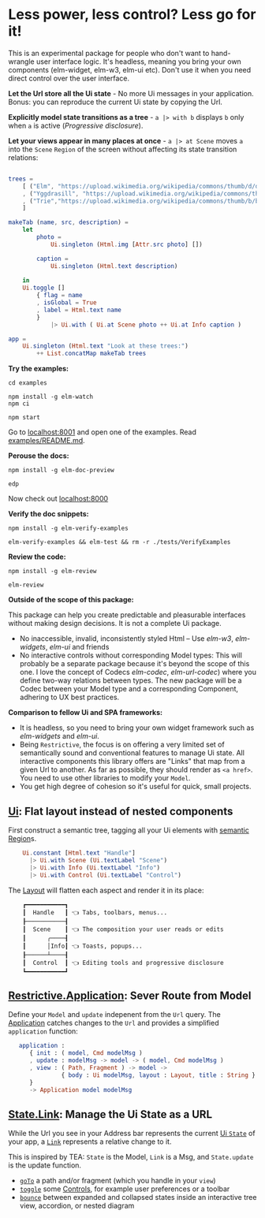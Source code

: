 # Less power, less control? Less go for it!

This is an experimental package for people who don't want to hand-wrangle user interface logic. It's headless, meaning you bring your own components (elm-widget, elm-w3, elm-ui etc). Don't use it when you need direct control over the user interface.

**Let the Url store all the Ui state** - No more Ui messages in your application. Bonus: you can reproduce the current Ui state by copying the Url.

**Explicitly model state transitions as a tree** - `a |> with b` displays `b` only when `a` is active (_Progressive disclosure_). 

**Let your views appear in many places at once** - `a |> at Scene` moves `a` into the `Scene` `Region` of the screen without affecting its state transition relations:

  ```elm
  
  trees = 
      [ ("Elm", "https://upload.wikimedia.org/wikipedia/commons/thumb/d/d2/East_Coker_elm%2C_2.jpg/440px-East_Coker_elm%2C_2.jpg", "Its planky wood makes the Elm tree a hikers' favorite.")
      , ("Yggdrasill", "https://upload.wikimedia.org/wikipedia/commons/thumb/b/b3/Om_Yggdrasil_by_Fr%C3%B8lich.jpg/440px-Om_Yggdrasil_by_Fr%C3%B8lich.jpg", "You cannot sleep here but you may find fruit and feathers.")
      , ("Trie","https://upload.wikimedia.org/wikipedia/commons/thumb/b/be/Trie_example.svg/500px-Trie_example.svg.png", "The Trie is a noble pine wihtout wheels.")
      ]

  makeTab (name, src, description) =
      let
          photo =
              Ui.singleton (Html.img [Attr.src photo] [])

          caption =
              Ui.singleton (Html.text description)
        
      in
      Ui.toggle []
          { flag = name
          , isGlobal = True
          , label = Html.text name 
          }
              |> Ui.with ( Ui.at Scene photo ++ Ui.at Info caption )

  app =
      Ui.singleton (Html.text "Look at these trees:")
          ++ List.concatMap makeTab trees

  
  ```

**Try the examples:**
```shell
cd examples

npm install -g elm-watch
npm ci

npm start
```

Go to [localhost:8001](http://localhost:8001/) and open one of the examples.
Read [examples/README.md](examples/README.md).

**Perouse the docs:**
```shell
npm install -g elm-doc-preview

edp
```

Now check out [localhost:8000](http://localhost:8000/)

**Verify the doc snippets:**

```shell
npm install -g elm-verify-examples

elm-verify-examples && elm-test && rm -r ./tests/VerifyExamples
```

**Review the code:**

```shell
npm install -g elm-review

elm-review
```

**Outside of the scope of this package:**

This package can help you create predictable and pleasurable interfaces without making design decisions. It is not a complete Ui package.

- No inaccessible, invalid, inconsistently styled Html – Use _elm-w3_, _elm-widgets_, _elm-ui_ and friends
- No interactive controls without corresponding Model types: This will probably be a separate package because it's beyond the scope of this one. I love
  the concept of Codecs _elm-codec_, _elm-url-codec_) where you define two-way relations between types. 
  The new package will be a Codec between your Model type and a corresponding Component, adhering to UX best practices.

**Comparison to fellow Ui and SPA frameworks:**

- It is headless, so you need to bring your own widget framework such as _elm-widgets_ and _elm-ui_.
- Being `Restrictive`, the focus is on offering a very limited set of semantically sound and conventional features to manage Ui state. 
  All interactive components this library offers are "Links" that map from a given Url to another. As far as possible, they should
  render as `<a href>`. You need to use other libraries to modify your `Model`.
- You get high degree of cohesion so it's useful for quick, small projects.



## [Ui](Ui): Flat layout instead of nested components

First construct a semantic tree, tagging all your Ui elements with [semantic Region](Restrictive.Layout.Region)s. 

```elm
    Ui.constant [Html.text "Handle"]
      |> Ui.with Scene (Ui.textLabel "Scene")
      |> Ui.with Info (Ui.textLabel "Info")
      |> Ui.with Control (Ui.textLabel "Control")
```

The [Layout](Ui.Layout#view) will flatten each aspect and render it in its place:

```
    ┏━━━━━━━━━━━┓
    ┃  Handle   ┃ 👈 Tabs, toolbars, menus...
    ┠───────────┨
    ┃  Scene    ┃ 👈 The composition your user reads or edits
    ┃      ╭────┨
    ┃      │Info┃ 👈 Toasts, popups...
    ┠──────┴────┨
    ┃  Control  ┃ 👈 Editing tools and progressive disclosure
    ┗━━━━━━━━━━━┛
```


## [Restrictive.Application](Restrictive#application): Sever Route from Model

Define your `Model` and `update` indepenent from the `Url` query.
The [Application](Ui.Application) catches changes to the `Url` and provides a simplified `application` function:

```elm
   application :
      { init : ( model, Cmd modelMsg )
      , update : modelMsg -> model -> ( model, Cmd modelMsg )
      , view : ( Path, Fragment ) -> model -> 
               { body : Ui modelMsg, layout : Layout, title : String }
      }
      -> Application model modelMsg
```

## [State.Link](Restrictive.State#Link): Manage the Ui State as a URL

While the Url you see in your Address bar represents the current [Ui `State`](Ui.State) of your app,
a [`Link`](Ui.Link#Link) represents a relative change to it.

This is inspired by TEA: `State` is the Model, `Link` is a Msg, and `State.update` is the update function. 

  - [`goTo`](Ui#toggle) a path and/or fragment (which you handle in your `view`)
  - [`toggle`](Ui#toggle) some [Controls](Restrictive.Layout.Region), for example user preferences or a toolbar
  - [`bounce`](Ui#bounce) between expanded and collapsed states inside an interactive tree view, accordion, or nested diagram
